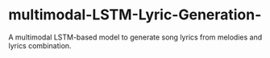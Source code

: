 # multimodal-LSTM-Lyric-Generation-
 A multimodal LSTM-based model to generate song lyrics from melodies and lyrics combination.
